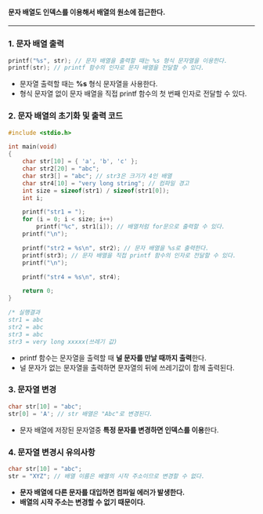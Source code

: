 #### 문자 배열도 인덱스를 이용해서 배열의 원소에 접근한다. ####
_________
### 1. 문자 배열 출력 ###
```c
printf("%s", str); // 문자 배열을 출력할 때는 %s 형식 문자열을 이용한다.
printf(str); // printf 함수의 인자로 문자 배열을 전달할 수 있다.
```
- 문자열 출력할 때는 **%s** 형식 문자열을 사용한다.
- 형식 문자열 없이 문자 배열을 직접 printf 함수의 첫 번째 인자로 전달할 수 있다.

### 2. 문자 배열의 초기화 및 출력 코드 ###
```c
#include <stdio.h>

int main(void)
{
	char str[10] = { 'a', 'b', 'c' };
	char str2[20] = "abc";
	char str3[] = "abc"; // str3은 크기가 4인 배열
	char str4[10] = "very long string"; // 컴파일 경고
	int size = sizeof(str1) / sizeof(str1[0]);
	int i;

	printf("str1 = ");
	for (i = 0; i < size; i++)
		printf("%c", str1[i]); // 배열처럼 for문으로 출력할 수 있다.
	printf("\n");

	printf("str2 = %s\n", str2); // 문자 배열을 %s로 출력한다.
	printf(str3); // 문자 배열을 직접 printf 함수의 인자로 전달할 수 있다.
	printf("\n");

	printf("str4 = %s\n", str4); 

	return 0;
}

/* 실행결과
str1 = abc
str2 = abc
str3 = abc
str3 = very long xxxxx(쓰레기 값)
```
- printf 함수는 문자열을 출력할 때 **널 문자를 만날 때까지 출력**한다.
- 널 문자가 없는 문자열을 출력하면 문자열의 뒤에 쓰레기값이 함께 출력된다.

### 3. 문자열 변경 ###
```c
char str[10] = "abc";
str[0] = 'A'; // str 배열은 "Abc"로 변경된다.
```
- 문자 배열에 저장된 문자열중 **특정 문자를 변경하면 인덱스를 이용**한다.

### 4. 문자열 변경시 유의사항
```c
char str[10] = "abc";
str = "XYZ"; // 배열 이름은 배열의 시작 주소이므로 변경할 수 없다.
```
- **문자 배열에 다른 문자를 대입하면 컴파일 에러가 발생한다.**
- **배열의 시작 주소는 변경할 수 없기 때문이다.**